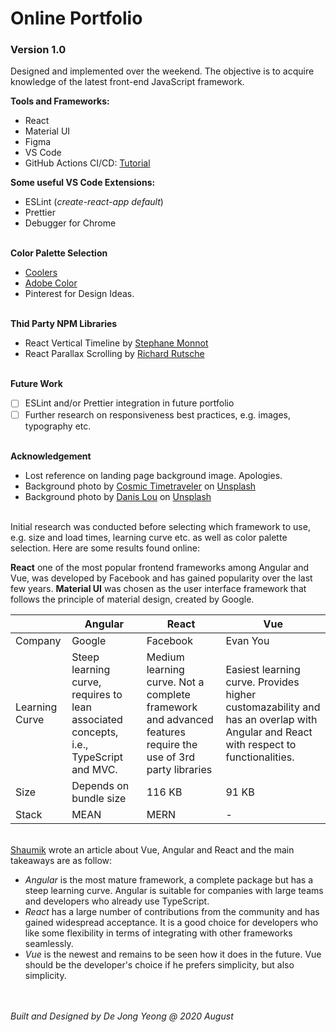 # Online Portfolio

### Version 1.0

Designed and implemented over the weekend. The objective is to acquire knowledge of the latest front-end JavaScript framework.

**Tools and Frameworks:**

- React
- Material UI
- Figma
- VS Code
- GitHub Actions CI/CD: [Tutorial](https://dev.to/dyarleniber/setting-up-a-ci-cd-workflow-on-github-actions-for-a-react-app-with-github-pages-and-codecov-4hnp)

**Some useful VS Code Extensions:**

- ESLint (_create-react-app default_)
- Prettier
- Debugger for Chrome

\
**Color Palette Selection**

- [Coolers](https://coolors.co/)
- [Adobe Color](https://color.adobe.com/)
- Pinterest for Design Ideas.

\
**Thid Party NPM Libraries**

- React Vertical Timeline by [Stephane Monnot](https://github.com/stephane-monnot/react-vertical-timeline)
- React Parallax Scrolling by [Richard Rutsche](https://github.com/rrutsche/react-parallax)

\
**Future Work**

- [ ] ESLint and/or Prettier integration in future portfolio
- [ ] Further research on responsiveness best practices, e.g. images, typography etc.

\
**Acknowledgement**

- Lost reference on landing page background image. Apologies.
- Background photo by [Cosmic Timetraveler](https://unsplash.com/@cosmictimetraveler?utm_source=unsplash&utm_medium=referral&utm_content=creditCopyText) on [Unsplash](https://unsplash.com/s/photos/road?utm_source=unsplash&utm_medium=referral&utm_content=creditCopyText)
- Background photo by [Danis Lou](https://unsplash.com/@danislou?utm_source=unsplash&utm_medium=referral&utm_content=creditCopyText) on [Unsplash](https://unsplash.com/s/photos/road?utm_source=unsplash&utm_medium=referral&utm_content=creditCopyText)

\
Initial research was conducted before selecting which framework to use, e.g. size and load times, learning curve etc. as well as color palette selection. Here are some results found online:

**React** one of the most popular frontend frameworks among Angular and Vue, was developed by Facebook and has gained popularity over the last few years. **Material UI** was chosen as the user interface framework that follows the principle of material design, created by Google.

|                | Angular                                                                               | React                                                                                                        | Vue                                                                                                                                |
| -------------- | ------------------------------------------------------------------------------------- | ------------------------------------------------------------------------------------------------------------ | ---------------------------------------------------------------------------------------------------------------------------------- |
| Company        | Google                                                                                | Facebook                                                                                                     | Evan You                                                                                                                           |
| Learning Curve | Steep learning curve, requires to lean associated concepts, i.e., TypeScript and MVC. | Medium learning curve. Not a complete framework and advanced features require the use of 3rd party libraries | Easiest learning curve. Provides higher customazability and has an overlap with Angular and React with respect to functionalities. |
| Size           | Depends on bundle size                                                                | 116 KB                                                                                                       | 91 KB                                                                                                                              |
| Stack          | MEAN                                                                                  | MERN                                                                                                         | -                                                                                                                                  |

\
[Shaumik](https://www.codeinwp.com/blog/angular-vs-vue-vs-react/) wrote an article about Vue, Angular and React and the main takeaways are as follow:

- _Angular_ is the most mature framework, a complete package but has a steep learning curve. Angular is suitable for companies with large teams and developers who already use TypeScript.
- _React_ has a large number of contributions from the community and has gained widespread acceptance. It is a good choice for developers who like some flexibility in terms of integrating with other frameworks seamlessly.
- _Vue_ is the newest and remains to be seen how it does in the future. Vue should be the developer's choice if he prefers simplicity, but also simplicity.

\
\
_Built and Designed by De Jong Yeong @ 2020 August_
